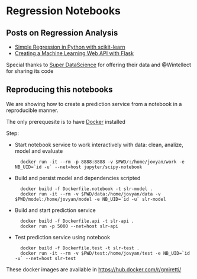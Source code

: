 # Regression Notebooks

## Posts on Regression Analysis
- [Simple Regression in Python with scikit-learn](https://www.wintellect.com/creating-a-simple-linear-regression-machine-learning-model-with-scikit-learn/)
- [Creating a Machine Learning Web API with Flask](https://www.wintellect.com/creating-machine-learning-web-api-flask/)

Special thanks to [Super DataScience](https://www.superdatascience.com/) for offering their data and @Wintellect for sharing its code

## Reproducing this notebooks

We are showing how to create a prediction service from a notebook in a reproducible manner.

The only prerequesite is to have [Docker](http://www.docker.com) installed

Step:

* Start notebook service to work interactively with data: clean, analize, model and evaluate
    
        docker run -it --rm -p 8888:8888 -v $PWD/:/home/jovyan/work -e NB_UID=`id -u` --net=host jupyter/scipy-notebook

* Build and persist model and dependencies scripted

        docker build -f Dockerfile.notebook -t slr-model .
        docker run -it --rm -v $PWD/data:/home/jovyan/data -v $PWD/model:/home/jovyan/model -e NB_UID=`id -u` slr-model

* Build and start prediction service

        docker build -f Dockerfile.api -t slr-api .
        docker run -p 5000 --net=host slr-api

* Test prediction service using notebook

        docker build -f Dockerfile.test -t slr-test .
        docker run -it --rm -v $PWD/test:/home/jovyan/test -e NB_UID=`id -u` --net=host slr-test

These docker images are available in https://hub.docker.com/r/gmiretti/
